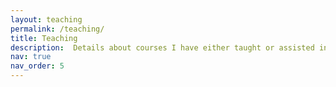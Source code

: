 ```yaml
---
layout: teaching
permalink: /teaching/
title: Teaching
description:  Details about courses I have either taught or assisted in teaching.
nav: true
nav_order: 5
---
```

